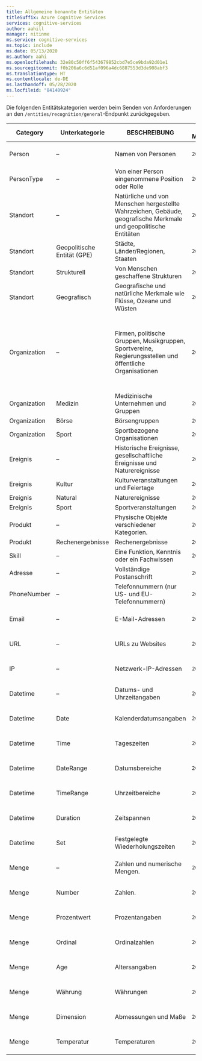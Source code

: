 ```yaml
---
title: Allgemeine benannte Entitäten
titleSuffix: Azure Cognitive Services
services: cognitive-services
author: aahill
manager: nitinme
ms.service: cognitive-services
ms.topic: include
ms.date: 05/13/2020
ms.author: aahi
ms.openlocfilehash: 32e80c50ff6f543679852cbd7e5ce9bda92d01e1
ms.sourcegitcommit: f0b206a6c6d51af096a4dc6887553d3de908abf3
ms.translationtype: HT
ms.contentlocale: de-DE
ms.lasthandoff: 05/28/2020
ms.locfileid: "84140924"
---
```

Die folgenden Entitätskategorien werden beim Senden von Anforderungen an den `/entities/recognition/general`-Endpunkt zurückgegeben.

| Category   | Unterkategorie | BESCHREIBUNG                          | Ab Modellversion                                                    | Notizen |
|------------|-------------|--------------------------------------|-------------------------------------------------------------|--------------------------------------|
| Person     | –         | Namen von Personen  | `2019-10-01`  | Wird auch von NER v2.1 zurückgegeben |
| PersonType | –         | Von einer Person eingenommene Position oder Rolle | `2020-02-01` | |
|Standort    | –         | Natürliche und von Menschen hergestellte Wahrzeichen, Gebäude, geografische Merkmale und geopolitische Entitäten     |  `2019-10-01` | Wird auch von NER v2.1 zurückgegeben |
|Standort     | Geopolitische Entität (GPE)        | Städte, Länder/Regionen, Staaten      | `2020-02-01` | |
|Standort     | Strukturell                       | Von Menschen geschaffene Strukturen | `2020-04-01` | |
|Standort     | Geografisch       | Geografische und natürliche Merkmale wie Flüsse, Ozeane und Wüsten |  `2020-04-01` | |
|Organization  | – | Firmen, politische Gruppen, Musikgruppen, Sportvereine, Regierungsstellen und öffentliche Organisationen  | `2019-10-01` | Nationalitäten und Religionen werden in diesem Entitätstyp nicht berücksichtigt. Wird auch von NER v2.1 zurückgegeben |
|Organization | Medizin | Medizinische Unternehmen und Gruppen | `2020-04-01` |  |
|Organization | Börse | Börsengruppen | `2020-04-01` | |
| Organization | Sport | Sportbezogene Organisationen | `2020-04-01` |  |
| Ereignis  | – | Historische Ereignisse, gesellschaftliche Ereignisse und Naturereignisse | `2020-02-01` |  |
| Ereignis  | Kultur | Kulturveranstaltungen und Feiertage | `2020-04-01` | |
| Ereignis  | Natural | Naturereignisse | `2020-04-01` |  |
| Ereignis  | Sport | Sportveranstaltungen  | `2020-04-01` | |
| Produkt | – | Physische Objekte verschiedener Kategorien. | `2020-02-01` | |
| Produkt | Rechenergebnisse | Rechenergebnisse |  `2020-02-01 ` | |
| Skill | – | Eine Funktion, Kenntnis oder ein Fachwissen | `2020-02-01` |  |
| Adresse | – | Vollständige Postanschrift  | `2020-04-01` |  |
| PhoneNumber | – | Telefonnummern (nur US- und EU-Telefonnummern) | `2019-10-01` | Wird auch von NER v2.1 zurückgegeben |
| Email | – | E-Mail-Adressen | `2019-10-01` | Wird auch von NER v2.1 zurückgegeben |
| URL | – | URLs zu Websites | `2019-10-01` | Wird auch von NER v2.1 zurückgegeben  |
| IP | – | Netzwerk-IP-Adressen | `2019-10-01` | Wird auch von NER v2.1 zurückgegeben |
| Datetime | – | Datums- und Uhrzeitangaben | `2019-10-01` | Wird auch von NER v2.1 zurückgegeben | 
| Datetime | Date | Kalenderdatumsangaben | `2019-10-01` | Wird auch von NER v2.1 zurückgegeben |
| Datetime | Time | Tageszeiten | `2019-10-01` | Wird auch von NER v2.1 zurückgegeben |
| Datetime | DateRange | Datumsbereiche | `2019-10-01` | Wird auch von NER v2.1 zurückgegeben |
| Datetime | TimeRange | Uhrzeitbereiche | `2019-10-01` | Wird auch von NER v2.1 zurückgegeben |
| Datetime | Duration | Zeitspannen | `2019-10-01` | Wird auch von NER v2.1 zurückgegeben |
| Datetime | Set | Festgelegte Wiederholungszeiten |  `2019-10-01` | Wird auch von NER v2.1 zurückgegeben |
| Menge | – | Zahlen und numerische Mengen. | `2019-10-01` | Wird auch von NER v2.1 zurückgegeben  |
| Menge | Number | Zahlen. | `2019-10-01` | Wird auch von NER v2.1 zurückgegeben |
| Menge | Prozentwert | Prozentangaben| `2019-10-01` | Wird auch von NER v2.1 zurückgegeben |
| Menge | Ordinal | Ordinalzahlen | `2019-10-01` | Wird auch von NER v2.1 zurückgegeben |
| Menge | Age | Altersangaben | `2019-10-01` |  Wird auch von NER v2.1 zurückgegeben |
| Menge | Währung | Währungen | `2019-10-01` | Wird auch von NER v2.1 zurückgegeben |
| Menge | Dimension | Abmessungen und Maße | `2019-10-01` | Wird auch von NER v2.1 zurückgegeben |
| Menge | Temperatur | Temperaturen | `2019-10-01` | Wird auch von NER v2.1 zurückgegeben |
